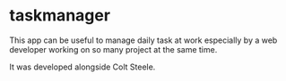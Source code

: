# taskmanager

This app can be useful to manage daily task at work especially by a web developer working on so many project at the same time.

It was developed alongside Colt Steele.
